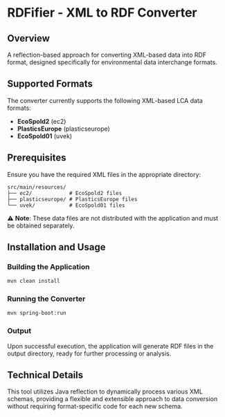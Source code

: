 # RDFifier - XML to RDF Converter

## Overview
A reflection-based approach for converting XML-based data into RDF format, designed specifically for environmental data interchange formats.

## Supported Formats
The converter currently supports the following XML-based LCA data formats:
- **EcoSpold2** (ec2)
- **PlasticsEurope** (plasticseurope)
- **EcoSpold01** (uvek)

## Prerequisites
Ensure you have the required XML files in the appropriate directory:
```
src/main/resources/
├── ec2/            # EcoSpold2 files
├── plasticseurope/ # PlasticsEurope files
└── uvek/           # EcoSpold01 files
```

⚠️ **Note**: These data files are not distributed with the application and must be obtained separately.

## Installation and Usage

### Building the Application
```bash
mvn clean install
```

### Running the Converter
```bash
mvn spring-boot:run
```

### Output
Upon successful execution, the application will generate RDF files in the output directory, ready for further processing or analysis.

## Technical Details
This tool utilizes Java reflection to dynamically process various XML schemas, providing a flexible and extensible approach to data conversion without requiring format-specific code for each new schema.

